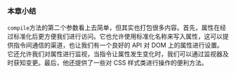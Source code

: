 ### 本章小结

`compile`方法的第二个参数看上去简单，但其实也打包很多内容。首先，属性在经过标准化后更方便我们进行访问。它也允许使用标准化名称来写入属性，这可以提供指令间通信的渠道，也让我们有一个良好的 API 对 DOM 上的属性进行设置。它还允许我们对属性进行监视，当指令让属性发生变化时，我们可以通过监视器及时获知变更。最后，他还提供了一些对 CSS 样式类进行操作的便利方法。
